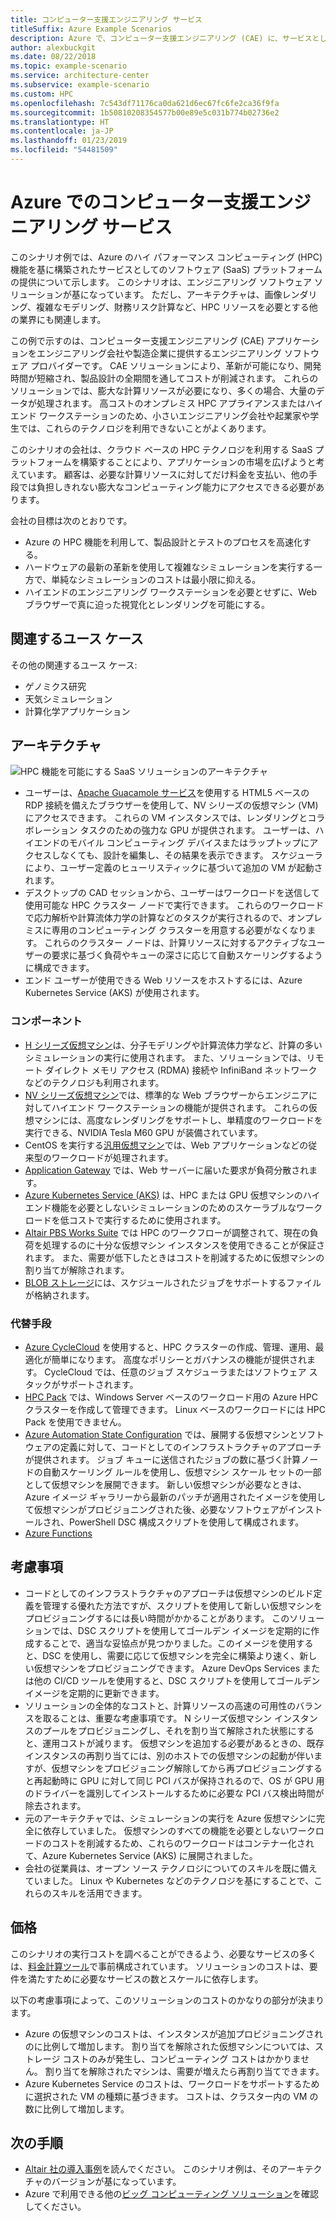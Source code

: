 ```yaml
---
title: コンピューター支援エンジニアリング サービス
titleSuffix: Azure Example Scenarios
description: Azure で、コンピューター支援エンジニアリング (CAE) に、サービスとしてのソフトウェア (SaaS) プラットフォームを提供します。
author: alexbuckgit
ms.date: 08/22/2018
ms.topic: example-scenario
ms.service: architecture-center
ms.subservice: example-scenario
ms.custom: HPC
ms.openlocfilehash: 7c543df71176ca0da621d6ec67fc6fe2ca36f9fa
ms.sourcegitcommit: 1b50810208354577b00e89e5c031b774b02736e2
ms.translationtype: HT
ms.contentlocale: ja-JP
ms.lasthandoff: 01/23/2019
ms.locfileid: "54481509"
---
```

# <a name="a-computer-aided-engineering-service-on-azure"></a>Azure でのコンピューター支援エンジニアリング サービス

このシナリオ例では、Azure のハイ パフォーマンス コンピューティング (HPC) 機能を基に構築されたサービスとしてのソフトウェア (SaaS) プラットフォームの提供について示します。 このシナリオは、エンジニアリング ソフトウェア ソリューションが基になっています。 ただし、アーキテクチャは、画像レンダリング、複雑なモデリング、財務リスク計算など、HPC リソースを必要とする他の業界にも関連します。

この例で示すのは、コンピューター支援エンジニアリング (CAE) アプリケーションをエンジニアリング会社や製造企業に提供するエンジニアリング ソフトウェア プロバイダーです。 CAE ソリューションにより、革新が可能になり、開発時間が短縮され、製品設計の全期間を通してコストが削減されます。 これらのソリューションでは、膨大な計算リソースが必要になり、多くの場合、大量のデータが処理されます。 高コストのオンプレミス HPC アプライアンスまたはハイエンド ワークステーションのため、小さいエンジニアリング会社や起業家や学生では、これらのテクノロジを利用できないことがよくあります。

このシナリオの会社は、クラウド ベースの HPC テクノロジを利用する SaaS プラットフォームを構築することにより、アプリケーションの市場を広げようと考えています。 顧客は、必要な計算リソースに対してだけ料金を支払い、他の手段では負担しきれない膨大なコンピューティング能力にアクセスできる必要があります。

会社の目標は次のとおりです。

- Azure の HPC 機能を利用して、製品設計とテストのプロセスを高速化する。
- ハードウェアの最新の革新を使用して複雑なシミュレーションを実行する一方で、単純なシミュレーションのコストは最小限に抑える。
- ハイエンドのエンジニアリング ワークステーションを必要とせずに、Web ブラウザーで真に迫った視覚化とレンダリングを可能にする。

## <a name="relevant-use-cases"></a>関連するユース ケース

その他の関連するユース ケース:

- ゲノミクス研究
- 天気シミュレーション
- 計算化学アプリケーション

## <a name="architecture"></a>アーキテクチャ

![HPC 機能を可能にする SaaS ソリューションのアーキテクチャ][architecture]

- ユーザーは、[Apache Guacamole サービス](https://guacamole.apache.org/)を使用する HTML5 ベースの RDP 接続を備えたブラウザーを使用して、NV シリーズの仮想マシン (VM) にアクセスできます。 これらの VM インスタンスでは、レンダリングとコラボレーション タスクのための強力な GPU が提供されます。 ユーザーは、ハイエンドのモバイル コンピューティング デバイスまたはラップトップにアクセスしなくても、設計を編集し、その結果を表示できます。 スケジューラにより、ユーザー定義のヒューリスティックに基づいて追加の VM が起動されます。
- デスクトップの CAD セッションから、ユーザーはワークロードを送信して使用可能な HPC クラスター ノードで実行できます。 これらのワークロードで応力解析や計算流体力学の計算などのタスクが実行されるので、オンプレミスに専用のコンピューティング クラスターを用意する必要がなくなります。 これらのクラスター ノードは、計算リソースに対するアクティブなユーザーの要求に基づく負荷やキューの深さに応じて自動スケーリングするように構成できます。
- エンド ユーザーが使用できる Web リソースをホストするには、Azure Kubernetes Service (AKS) が使用されます。

### <a name="components"></a>コンポーネント

- [H シリーズ仮想マシン](/azure/virtual-machines/linux/sizes-hpc)は、分子モデリングや計算流体力学など、計算の多いシミュレーションの実行に使用されます。 また、ソリューションでは、リモート ダイレクト メモリ アクセス (RDMA) 接続や InfiniBand ネットワークなどのテクノロジも利用されます。
- [NV シリーズ仮想マシン](/azure/virtual-machines/windows/sizes-gpu)では、標準的な Web ブラウザーからエンジニアに対してハイエンド ワークステーションの機能が提供されます。 これらの仮想マシンには、高度なレンダリングをサポートし、単精度のワークロードを実行できる、NVIDIA Tesla M60 GPU が装備されています。
- CentOS を実行する[汎用仮想マシン](/azure/virtual-machines/linux/sizes-general)では、Web アプリケーションなどの従来型のワークロードが処理されます。
- [Application Gateway](/azure/application-gateway/overview) では、Web サーバーに届いた要求が負荷分散されます。
- [Azure Kubernetes Service (AKS)](/azure/aks/intro-kubernetes) は、HPC または GPU 仮想マシンのハイエンド機能を必要としないシミュレーションのためのスケーラブルなワークロードを低コストで実行するために使用されます。
- [Altair PBS Works Suite](https://www.pbsworks.com/PBSProduct.aspx?n=PBS-Works-Suite&c=Overview-and-Capabilities) では HPC のワークフローが調整されて、現在の負荷を処理するのに十分な仮想マシン インスタンスを使用できることが保証されます。 また、需要が低下したときはコストを削減するために仮想マシンの割り当てが解除されます。
- [BLOB ストレージ](/azure/storage/blobs/storage-blobs-introduction)には、スケジュールされたジョブをサポートするファイルが格納されます。

### <a name="alternatives"></a>代替手段

- [Azure CycleCloud](/azure/cyclecloud/overview) を使用すると、HPC クラスターの作成、管理、運用、最適化が簡単になります。 高度なポリシーとガバナンスの機能が提供されます。 CycleCloud では、任意のジョブ スケジューラまたはソフトウェア スタックがサポートされます。
- [HPC Pack](/azure/virtual-machines/windows/hpcpack-cluster-options) では、Windows Server ベースのワークロード用の Azure HPC クラスターを作成して管理できます。 Linux ベースのワークロードには HPC Pack を使用できません。
- [Azure Automation State Configuration](/azure/automation/automation-dsc-overview) では、展開する仮想マシンとソフトウェアの定義に対して、コードとしてのインフラストラクチャのアプローチが提供されます。 ジョブ キューに送信されたジョブの数に基づく計算ノードの自動スケーリング ルールを使用し、仮想マシン スケール セットの一部として仮想マシンを展開できます。 新しい仮想マシンが必要なときは、Azure イメージ ギャラリーから最新のパッチが適用されたイメージを使用して仮想マシンがプロビジョニングされた後、必要なソフトウェアがインストールされ、PowerShell DSC 構成スクリプトを使用して構成されます。
- [Azure Functions](/azure/azure-functions/functions-overview)

## <a name="considerations"></a>考慮事項

- コードとしてのインフラストラクチャのアプローチは仮想マシンのビルド定義を管理する優れた方法ですが、スクリプトを使用して新しい仮想マシンをプロビジョニングするには長い時間がかかることがあります。 このソリューションでは、DSC スクリプトを使用してゴールデン イメージを定期的に作成することで、適当な妥協点が見つかりました。このイメージを使用すると、DSC を使用し、需要に応じて仮想マシンを完全に構築より速く、新しい仮想マシンをプロビジョニングできます。 Azure DevOps Services または他の CI/CD ツールを使用すると、DSC スクリプトを使用してゴールデン イメージを定期的に更新できます。
- ソリューションの全体的なコストと、計算リソースの高速の可用性のバランスを取ることは、重要な考慮事項です。 N シリーズ仮想マシン インスタンスのプールをプロビジョニングし、それを割り当て解除された状態にすると、運用コストが減ります。 仮想マシンを追加する必要があるときの、既存インスタンスの再割り当てには、別のホストでの仮想マシンの起動が伴いますが、仮想マシンをプロビジョニング解除してから再プロビジョニングすると再起動時に GPU に対して同じ PCI バスが保持されるので、OS が GPU 用のドライバーを識別してインストールするために必要な PCI バス検出時間が除去されます。
- 元のアーキテクチャでは、シミュレーションの実行を Azure 仮想マシンに完全に依存していました。 仮想マシンのすべての機能を必要としないワークロードのコストを削減するため、これらのワークロードはコンテナー化されて、Azure Kubernetes Service (AKS) に展開されました。
- 会社の従業員は、オープン ソース テクノロジについてのスキルを既に備えていました。 Linux や Kubernetes などのテクノロジを基にすることで、これらのスキルを活用できます。

## <a name="pricing"></a>価格

このシナリオの実行コストを調べることができるよう、必要なサービスの多くは、[料金計算ツール][calculator]で事前構成されています。 ソリューションのコストは、要件を満たすために必要なサービスの数とスケールに依存します。

以下の考慮事項によって、このソリューションのコストのかなりの部分が決まります。

- Azure の仮想マシンのコストは、インスタンスが追加プロビジョニングされのに比例して増加します。 割り当てを解除された仮想マシンについては、ストレージ コストのみが発生し、コンピューティング コストはかかりません。 割り当てを解除されたマシンは、需要が増えたら再割り当てできます。
- Azure Kubernetes Service のコストは、ワークロードをサポートするために選択された VM の種類に基づきます。 コストは、クラスター内の VM の数に比例して増加します。

## <a name="next-steps"></a>次の手順

- [Altair 社の導入事例][source-document]を読んでください。 このシナリオ例は、そのアーキテクチャのバージョンが基になっています。
- Azure で利用できる他の[ビッグ コンピューティング ソリューション](https://azure.microsoft.com/solutions/big-compute)を確認してください。

<!-- links -->
[architecture]: ./media/architecture-hpc-saas.png
[source-document]: https://customers.microsoft.com/story/altair-manufacturing-azure
[calculator]: https://azure.com/e/3cb9ccdc893f41ffbcdb00c328178ccf
